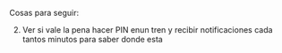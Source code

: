 Cosas para seguir:


2) Ver si vale la pena hacer PIN enun tren y recibir notificaciones cada tantos minutos para saber donde esta
